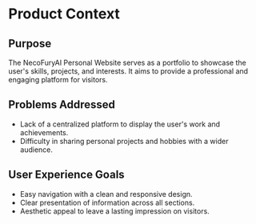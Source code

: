 # Product Context

## Purpose
The NecoFuryAI Personal Website serves as a portfolio to showcase the user's skills, projects, and interests. It aims to provide a professional and engaging platform for visitors.

## Problems Addressed
- Lack of a centralized platform to display the user's work and achievements.
- Difficulty in sharing personal projects and hobbies with a wider audience.

## User Experience Goals
- Easy navigation with a clean and responsive design.
- Clear presentation of information across all sections.
- Aesthetic appeal to leave a lasting impression on visitors.
